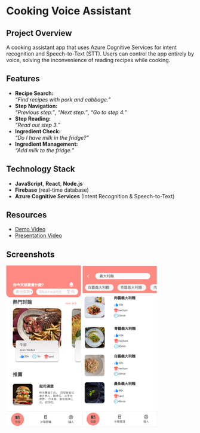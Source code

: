# Cooking Voice Assistant

## Project Overview

A cooking assistant app that uses Azure Cognitive Services for intent recognition and Speech-to-Text (STT). Users can control the app entirely by voice, solving the inconvenience of reading recipes while cooking.

## Features

- **Recipe Search:**  
  _“Find recipes with pork and cabbage.”_
- **Step Navigation:**  
  _“Previous step.”_, _“Next step.”_, _“Go to step 4.”_
- **Step Reading:**  
  _“Read out step 3.”_
- **Ingredient Check:**  
  _“Do I have milk in the fridge?”_
- **Ingredient Management:**  
  _“Add milk to the fridge.”_

## Technology Stack

- **JavaScript**, **React**, **Node.js**
- **Firebase** (real-time database)
- **Azure Cognitive Services** (Intent Recognition & Speech-to-Text)

## Resources

- [Demo Video](https://youtu.be/6bVTywDfLlc)
- [Presentation Video](https://youtu.be/i9l10Vul5vE)

## Screenshots

<img src="首頁-2.png" width="200" />  <img src="搜尋結果.png" width="200" />
